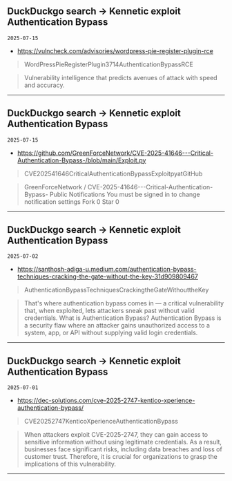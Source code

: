 ## DuckDuckgo search -> Kennetic exploit Authentication Bypass
`2025-07-15`

* https://vulncheck.com/advisories/wordpress-pie-register-plugin-rce

<blockquote>
 WordPressPieRegisterPlugin3714AuthenticationBypassRCE
</blockquote>
<blockquote>
Vulnerability intelligence that predicts avenues of attack with speed and accuracy.
</blockquote>

---

## DuckDuckgo search -> Kennetic exploit Authentication Bypass
`2025-07-15`

* https://github.com/GreenForceNetwork/CVE-2025-41646---Critical-Authentication-Bypass-/blob/main/Exploit.py

<blockquote>
 CVE202541646CriticalAuthenticationBypassExploitpyatGitHub
</blockquote>
<blockquote>
GreenForceNetwork / CVE-2025-41646---Critical-Authentication-Bypass- Public Notifications You must be signed in to change notification settings Fork 0 Star 0
</blockquote>

---

## DuckDuckgo search -> Kennetic exploit Authentication Bypass
`2025-07-02`

* https://santhosh-adiga-u.medium.com/authentication-bypass-techniques-cracking-the-gate-without-the-key-31d909809467

<blockquote>
 AuthenticationBypassTechniquesCrackingtheGateWithouttheKey
</blockquote>
<blockquote>
That's where authentication bypass comes in — a critical vulnerability that, when exploited, lets attackers sneak past without valid credentials. What is Authentication Bypass? Authentication Bypass is a security flaw where an attacker gains unauthorized access to a system, app, or API without supplying valid login credentials.
</blockquote>

---

## DuckDuckgo search -> Kennetic exploit Authentication Bypass
`2025-07-01`

* https://dec-solutions.com/cve-2025-2747-kentico-xperience-authentication-bypass/

<blockquote>
 CVE20252747KenticoXperienceAuthenticationBypass
</blockquote>
<blockquote>
When attackers exploit CVE-2025-2747, they can gain access to sensitive information without using legitimate credentials. As a result, businesses face significant risks, including data breaches and loss of customer trust. Therefore, it is crucial for organizations to grasp the implications of this vulnerability.
</blockquote>

---

